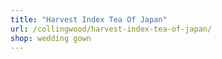 ```yaml
---
title: "Harvest Index Tea Of Japan"
url: /collingwood/harvest-index-tea-of-japan/
shop: wedding gown
---
```

